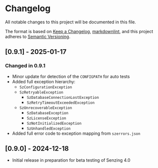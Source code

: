 # Changelog

All notable changes to this project will be documented in this file.

The format is based on [Keep a Changelog](https://keepachangelog.com/en/1.0.0/),
[markdownlint](https://dlaa.me/markdownlint/),
and this project adheres to [Semantic Versioning](https://semver.org/spec/v2.0.0.html).

## [0.9.1] - 2025-01-17

### Changed in 0.9.1

- Minor update for detection of the `CONFIGPATH` for auto tests
- Added full exception hierarchy:
    - `SzConfigurationException`
    - `SzRetryableException`
        - `SzDatabaseConnectionLostException`
        - `SzRetryTimeoutExceededException`
    - `SzUnrecoverableException`
        - `SzDatabaseException`
        - `SzLicenseException`
        - `SzNotInitializedException`
        - `SzUnhandledException`
- Added full error code to exception mapping from `szerrors.json`

## [0.9.0] - 2024-12-18

- Initial release in preparation for beta testing of Senzing 4.0
